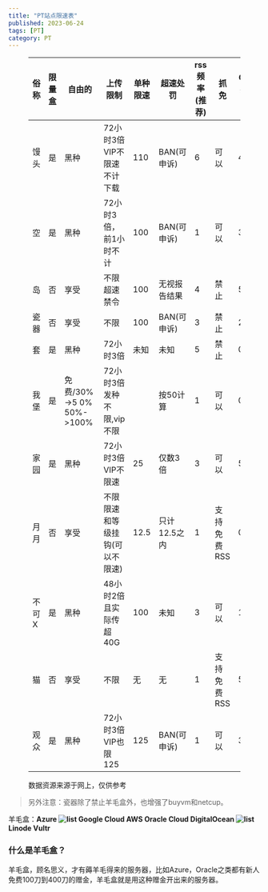 ```yaml
---
title: "PT站点限速表"
published: 2023-06-24
tags: [PT]
category: PT
---
```


<figure>

| 俗称 | 限量盒 | 自由的 | 上传限制 | 单种限速 | 超速处罚 | rss频率(推荐) | 抓免 | G管收益(T/天) |
| --- | --- | --- | --- | --- | --- | --- | --- | --- |
| 馒头 | 是 | 黑种 | 72小时3倍VIP不限速不计下载 | 110 | BAN(可申诉) | 6 | 可以 | 4 |
| 空 | 是 | 黑种 | 72小时3倍，前1小时不计 | 100 | BAN(可申诉) | 1 | 可以 | 3 |
| 岛 | 否 | 享受 | 不限超速禁令 | 100 | 无视报告结果 | 4 | 禁止 | 5 |
| 瓷器 | 否 | 享受 | 不限 | 100 | BAN(可申诉) | 3 | 禁止 | 2.5 |
| 套 | 是 | 黑种 | 72小时3倍 | 未知 | 未知 | 5 | 禁止 | 0.5~1 |
| 我堡 | 是 | 免费/30%->5   0% 50%->100% | 72小时3倍发种不限,vip不限 |  | 按50计算 | 1 | 可以 | 0.5 |
| 家园 | 是 | 黑种 | 72小时3倍VIP不限速 | 25 | 仅数3倍 | 3 | 可以 | 5 |
| 月月 | 否 | 享受 | 不限限速和等级挂钩(可以不限速) | 12.5 | 只计12.5之内 | 1 | 支持免费RSS | 0.3 |
| 不可X | 是 | 黑种 | 48小时2倍且实际传超40G | 100 | 未知 | 3 | 可以 | 1 |
| 猫 | 否 | 享受 | 不限 | 无 | 无 | 1 | 支持免费RSS | 5 |
| 观众 | 是 | 黑种 | 72小时3倍VIP也限125 | 125 | BAN(可申诉) | 1 | 可以 | 3 |

<figcaption>

数据资源来源于网上，仅供参考

</figcaption>

</figure>

> 另外注意：瓷器除了禁止羊毛盒外，也增强了buyvm和netcup。

羊毛盒：**Azure **<picture>
    <source srcset="https://s3.catcat.blog/images/2023/06/trans.avif" type="image/avif">
    <source srcset="https://s3.catcat.blog/images/2023/06/trans.webp" type="image/webp">
    <img src="https://s3.catcat.blog/images/2023/06/trans.jpg" alt="list" loading="lazy">
</picture>Google Cloud AWS** **Oracle Cloud** **DigitalOcean** **<picture>
    <source srcset="https://s3.catcat.blog/images/2023/06/trans.avif" type="image/avif">
    <source srcset="https://s3.catcat.blog/images/2023/06/trans.webp" type="image/webp">
    <img src="https://s3.catcat.blog/images/2023/06/trans.jpg" alt="list" loading="lazy">
</picture>Linode** **Vultr****

### 什么是羊毛盒？

羊毛盒，顾名思义，才有薅羊毛得来的服务器，比如Azure，Oracle之类都有新人免费100刀到400刀的赠金，羊毛盒就是用这种赠金开出来的服务器。
